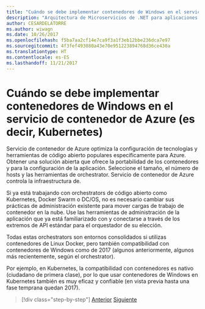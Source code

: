 ```yaml
---
title: "Cuándo se debe implementar contenedores de Windows en el servicio de contenedor de Azure (es decir, Kubernetes)"
description: "Arquitectura de Microservicios de .NET para aplicaciones .NET en contenedores | Cuándo se debe implementar contenedores de Windows en el servicio de contenedor de Azure (es decir, Kubernetes)"
author: CESARDELATORRE
ms.author: wiwagn
ms.date: 10/26/2017
ms.openlocfilehash: f5ba7aa2cf14e7ca9f3a1f3eb12bbe236dca7e97
ms.sourcegitcommit: 4f3fef493080a43e70e951223894768d36ce430a
ms.translationtype: HT
ms.contentlocale: es-ES
ms.lasthandoff: 11/21/2017
---
```

# <a name="when-to-deploy-windows-containers-to-azure-container-service-that-is-kubernetes"></a>Cuándo se debe implementar contenedores de Windows en el servicio de contenedor de Azure (es decir, Kubernetes)

Servicio de contenedor de Azure optimiza la configuración de tecnologías y herramientas de código abierto populares específicamente para Azure. Obtener una solución abierta que ofrece la portabilidad de los contenedores y para la configuración de la aplicación. Seleccione el tamaño, el número de hosts y las herramientas de orchestrator. Servicio de contenedor de Azure controla la infraestructura de.

Si ya está trabajando con orchestrators de código abierto como Kubernetes, Docker Swarm o DC/OS, no es necesario cambiar sus prácticas de administración existente para mover cargas de trabajo de contenedor en la nube. Use las herramientas de administración de la aplicación que ya está familiarizado con y conectarse a través de los extremos de API estándar para el orquestador de su elección.

Todas estas orchestrators son entornos consolidados si utilizas contenedores de Linux Docker, pero también compatibilidad con contenedores de Windows como de 2017 (algunos anteriormente, algunos más recientemente, según el orchestrator).

Por ejemplo, en Kubernetes, la compatibilidad con contenedores es nativo (ciudadano de primera clase), por lo que usar contenedores de Windows en Kubernetes también es muy eficaz y confiable (en vista previa hasta una fase temprana quedan 2017).

>[!div class="step-by-step"]
[Anterior](when-to-deploy-windows-containers-to-service-fabric.md)
[Siguiente](build-resilient-services-ready-for-the-cloud-embrace-transient-failures-in-the-cloud.md)
